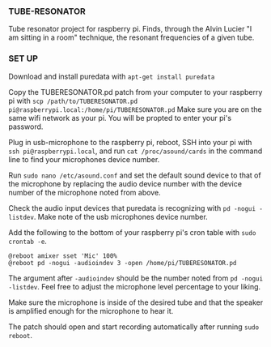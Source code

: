 ### TUBE-RESONATOR
Tube resonator project for raspberry pi. Finds, through the Alvin Lucier "I am sitting in a room" technique, the resonant frequencies of a given tube.

### SET UP

Download and install puredata with `apt-get install puredata`

Copy the TUBERESONATOR.pd patch from your computer to your raspberry pi with 
`scp /path/to/TUBERESONATOR.pd pi@raspberrypi.local:/home/pi/TUBERESONATOR.pd`
Make sure you are on the same wifi network as your pi. You will be propted to enter your pi's password.

Plug in usb-microphone to the raspberry pi, reboot, SSH into your pi with `ssh pi@raspberrypi.local`, and run `cat /proc/asound/cards` in the command line to find your microphones device number.

Run `sudo nano /etc/asound.conf` and set the default sound device to that of the microphone by replacing the audio device number with the device number of the microphone noted from above.

Check the audio input devices that puredata is recognizing with
`pd -nogui -listdev`. Make note of the usb microphones device number.

Add the following to the bottom of your raspberry pi's cron table with `sudo crontab -e`.

```
@reboot amixer sset 'Mic' 100%
@reboot pd -nogui -audioindev 3 -open /home/pi/TUBERESONATOR.pd
```
The argument after `-audioindev` should be the number noted from `pd -nogui -listdev`.
Feel free to adjust the microphone level percentage to your liking.

Make sure the microphone is inside of the desired tube and that the speaker is amplified enough for the microphone to hear it.

The patch should open and start recording automatically after running `sudo reboot`.
